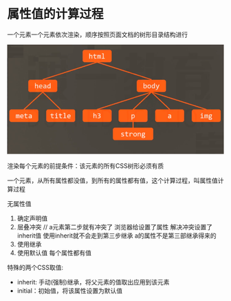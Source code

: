# 属性值的计算过程
一个元素一个元素依次渲染，顺序按照页面文档的树形目录结构进行

![](assets/20191125013810.png)

渲染每个元素的前提条件：该元素的所有CSS树形必须有质

一个元素，从所有属性都没值，到所有的属性都有值，这个计算过程，叫属性值计算过程

无属性值
1. 确定声明值 
2. 层叠冲突  // a元素第二步就有冲突了 浏览器给设置了属性 解决冲突设置了inherit值   使用inherit就不会走到第三步继承  a的属性不是第三部继承得来的
3. 使用继承
4. 使用默认值
每个属性都有值

特殊的两个CSS取值:
- inherit: 手动(强制)继承，将父元素的值取出应用到该元素
- initial：初始值，将该属性设置为默认值